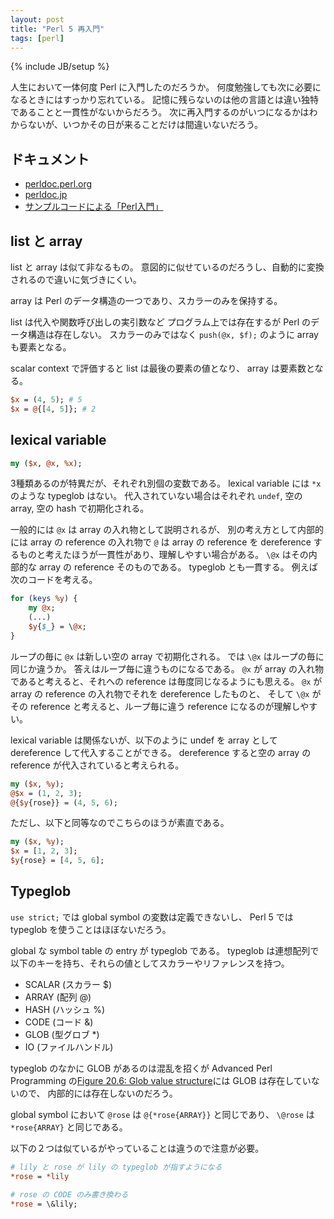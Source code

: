 ```yaml
---
layout: post
title: "Perl 5 再入門"
tags: [perl]
---
```

{% include JB/setup %}

人生において一体何度 Perl に入門したのだろうか。
何度勉強しても次に必要になるときにはすっかり忘れている。
記憶に残らないのは他の言語とは違い独特であることと一貫性がないからだろう。
次に再入門するのがいつになるかはわからないが、いつかその日が来ることだけは間違いないだろう。

## ドキュメント

* [perldoc.perl.org](http://perldoc.perl.org/)
* [perldoc.jp](http://perldoc.jp/)
* [サンプルコードによる「Perl入門」](http://d.hatena.ne.jp/perlcodesample/)

## list と array

list と array は似て非なるもの。
意図的に似せているのだろうし、自動的に変換されるので違いに気づきにくい。

array は Perl のデータ構造の一つであり、スカラーのみを保持する。

list は代入や関数呼び出しの実引数など
プログラム上では存在するが Perl のデータ構造は存在しない。
スカラーのみではなく `push(@x, $f);` のように array も要素となる。

scalar context で評価すると list は最後の要素の値となり、 array は要素数となる。

~~~perl
$x = (4, 5); # 5
$x = @{[4, 5]}; # 2
~~~

## lexical variable

~~~perl
my ($x, @x, %x);
~~~
3種類あるのが特異だが、それぞれ別個の変数である。
lexical variable には `*x` のような typeglob はない。
代入されていない場合はそれぞれ `undef`, 空の array, 空の hash で初期化される。

一般的には `@x` は array の入れ物として説明されるが、
別の考え方として内部的には array の reference の入れ物で
`@` は array の reference を dereference するものと考えたほうが一貫性があり、理解しやすい場合がある。
`\@x` はその内部的な array の reference そのものである。
typeglob とも一貫する。
例えば次のコードを考える。

~~~perl
for (keys %y) {
    my @x;
	(...)
    $y{$_} = \@x;
}
~~~

ループの毎に `@x` は新しい空の array で初期化される。
では `\@x` はループの毎に同じか違うか。
答えはループ毎に違うものになるである。
`@x` が array の入れ物であると考えると、それへの reference は毎度同じなるようにも思える。
`@x` が array の reference の入れ物でそれを dereference したものと、
そして `\@x` がその reference と考えると、ループ毎に違う reference になるのが理解しやすい。

lexical variable は関係ないが、以下のように undef を array として dereference して代入することができる。
dereference すると空の array の reference が代入されていると考えられる。

~~~perl
my ($x, %y);
@$x = (1, 2, 3);
@{$y{rose}} = (4, 5, 6);
~~~
ただし、以下と同等なのでこちらのほうが素直である。

~~~perl
my ($x, %y);
$x = [1, 2, 3];
$y{rose} = [4, 5, 6];
~~~


## Typeglob

`use strict;` では global symbol の変数は定義できないし、
Perl 5 では typeglob を使うことはほぼないだろう。

global な symbol table の entry が typeglob である。
typeglob は連想配列で以下のキーを持ち、それらの値としてスカラーやリファレンスを持つ。

* SCALAR (スカラー $)
* ARRAY (配列 @)
* HASH (ハッシュ %)
* CODE (コード &)
* GLOB (型グロブ *)
* IO (ファイルハンドル)

typeglob のなかに GLOB があるのは混乱を招くが
Advanced Perl Programming の[Figure 20.6: Glob value structure](http://docstore.mik.ua/orelly/perl/advprog/ch20_03.htm#ch20-38386)には GLOB は存在していないので、
内部的には存在しないのだろう。

global symbol において
`@rose` は `@{*rose{ARRAY}}` と同じであり、
`\@rose` は `*rose{ARRAY}` と同じである。

以下の２つは似ているがやっていることは違うので注意が必要。

~~~perl
# lily と rose が lily の typeglob が指すようになる
*rose = *lily

# rose の CODE のみ書き換わる
*rose = \&lily;
~~~
